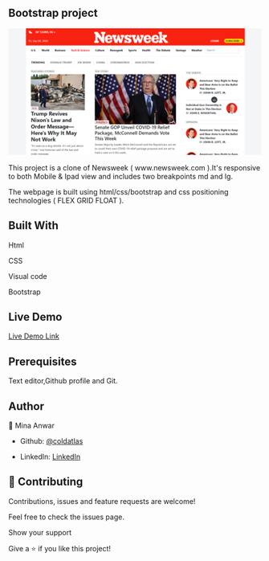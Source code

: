 ## Bootstrap project

![screenshot](./images/project-screenshot.PNG)

</h1>This project is a clone of Newsweek ( www.newsweek.com ).It's responsive to both Mobile & Ipad view and includes two breakpoints md and lg.

The webpage is built using html/css/bootstrap and css positioning technologies ( FLEX GRID FLOAT ).</h1>

## Built With

Html

CSS

Visual code

Bootstrap

## Live Demo

[Live Demo Link](https://coldatlas.github.io/bootstrap-project/)

## Prerequisites

Text editor,Github profile and Git.

## Author

👤 Mina Anwar

- Github: [@coldatlas](https://github.com/coldatlas)

- LinkedIn: [LinkedIn](https://www.linkedin.com/in/coldyatlas/)

## 🤝 Contributing

Contributions, issues and feature requests are welcome!

Feel free to check the issues page.

Show your support

Give a ⭐️ if you like this project!


